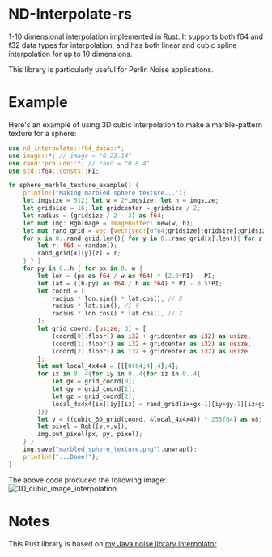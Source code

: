 # ND-Interpolate-rs
1-10 dimensional interpolation implemented in Rust. It supports both f64 and f32 data types for interpolation, and has both linear and cubic spline interpolation for up to 10 dimensions.

This library is particularly useful for Perlin Noise applications.

# Example
Here's an example of using 3D cubic interpolation to make a marble-pattern texture for a sphere:
```rust
use nd_interpolate::f64_data::*;
use image::*; // image = "0.23.14"
use rand::prelude::*; // rand = "0.8.4"
use std::f64::consts::PI;

fn sphere_marble_texture_example() {
	println!("Making marbled sphere texture...");
	let imgsize = 512; let w = 2*imgsize; let h = imgsize;
	let gridsize = 16; let gridcenter = gridsize / 2;
	let radius = (gridsize / 2 - 3) as f64;
	let mut img: RgbImage = ImageBuffer::new(w, h);
	let mut rand_grid = vec![vec![vec![0f64;gridsize];gridsize];gridsize];
	for x in 0..rand_grid.len(){ for y in 0..rand_grid[x].len(){ for z in 0..rand_grid[x][y].len() {
		let r: f64 = random();
		rand_grid[x][y][z] = r;
	} } }
	for py in 0..h { for px in 0..w {
		let lon = (px as f64 / w as f64) * (2.0*PI) - PI;
		let lat = ((h-py) as f64 / h as f64) * PI - 0.5*PI;
		let coord = [
			radius * lon.sin() * lat.cos(), // X
			radius * lat.sin(), // Y
			radius * lon.cos() * lat.cos(), // Z
		];
		let grid_coord: [usize; 3] = [
			(coord[0].floor() as i32 + gridcenter as i32) as usize,
			(coord[1].floor() as i32 + gridcenter as i32) as usize,
			(coord[2].floor() as i32 + gridcenter as i32) as usize
		];
		let mut local_4x4x4 = [[[0f64;4];4];4];
		for ix in 0..4{for iy in 0..4{for iz in 0..4{
			let gx = grid_coord[0];
			let gy = grid_coord[1];
			let gz = grid_coord[2];
			local_4x4x4[ix][iy][iz] = rand_grid[ix+gx-1][iy+gy-1][iz+gz-1];
		}}}
		let v = ((cubic_3D_grid(coord, &local_4x4x4)) * 255f64) as u8;
		let pixel = Rgb([v,v,v]);
		img.put_pixel(px, py, pixel);
	} }
	img.save("marbled_sphere_texture.png").unwrap();
	println!("...Done!");
}
```
The above code produced the following image:
![3D_cubic_image_interpolation](https://user-images.githubusercontent.com/1922739/131440111-1e3bebe2-23d7-48e4-9eb7-6bdade7d04bd.png)



# Notes
This Rust library is based on [my Java noise library interpolator](https://github.com/DrPlantabyte/Cyanos-Noise-Library/blob/master/cchall.noise/src/cchall/noise/math/CubicInterpolator.java)
